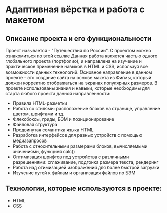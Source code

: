 # Адаптивная вёрстка и работа с макетом
## Описание проекта и его функциональности
Проект называется - "Путешествия по России". С проектом можно ознакомиться [по этой ссылке](https://preleks.github.io/russian-travel/index.html)
Данная работа является частью одного глобального проекта (портфолио), и направлена на изучение и практическое применение навыков в HTML и CSS, используя все возможности данных технологий. Основное направление в данном проекте - это создание сайта на основе макета из Фигмы, который должен корректно отображаться на экранах популярных размеров. В проекте использованы знания и навыки, которые необходимы для старта любого проекта данной направленности:
- Правила HTML-разметки
- Работа со стилями: расположение блоков на странице, управление цветом, шрифтами и тд.
- Флексбоксы, гриды, БЭМ и позиционирование
- Файловая структура
- Продвинутая семантика языка HTML
- Разработка интерфейсов для разных устройств с помощью медиазапросов
- Работа с относительными размерами блоков, вычисляемыми значениями, функцией calc()
- Оптимизация шрифтов под устройства с различными разрешениями: сглаживание, подгонка размера текста, рендеринг
- Работа над отимизацией изображений для более быстрой загрузки
- Изучение путей к файлам и организация файлов по БЭМ

## Технологии, которые используются в проекте:
+ HTML
+ CSS
